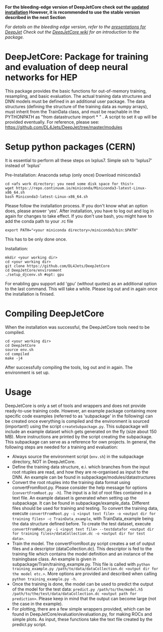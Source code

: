 **For the bleeding-edge version of DeepJetCore check out the [updated installation](https://github.com/SwapneelM/DeepJetCore/blob/python-package/PYPKG.md) However, it is recommended to use the stable version described in the next Section**

*For details on the bleeding edge version, refer to the [presentations for DeepJet](https://drive.google.com/drive/folders/1l8Hu34hMYNc-YdgpCoAuqMzQ-qa5eCSJ?usp=sharing)*
*Check out the [DeepJetCore wiki](https://github.com/DL4Jets/DeepJetCore/wiki) for an introduction to the package.*

DeepJetCore: Package for training and evaluation of deep neural networks for HEP
===============================================================================

This package provides the basic functions for out-of-memory training, resampling, and basic evaluation. 
The actual training data structures and DNN models must be defined in an additional user package. The data structures (defining the structure of the training data as numpy arrays), must inherit from the TrainData class, and must be reachable in the PYTHONPATH as "from datastructure import * " .
A script to set it up will be provided eventually. For reference, please see: 
https://github.com/DL4Jets/DeepJet/tree/master/modules


Setup python packages (CERN)
==========
It is essential to perform all these steps on lxplus7. Simple ssh to 'lxplus7' instead of 'lxplus'

Pre-Installation: Anaconda setup (only once)
Download miniconda3
```
cd <afs work directory: you need some disk space for this!>
wget https://repo.continuum.io/miniconda/Miniconda3-latest-Linux-x86_64.sh
bash Miniconda3-latest-Linux-x86_64.sh
```
Please follow the installation process. If you don't know what an option does, please answer 'yes'.
After installation, you have to log out and log in again for changes to take effect.
If you don't use bash, you might have to add the conda path to your .rc file
```
export PATH="<your miniconda directory>/miniconda3/bin:$PATH"
```
This has to be only done once.


Installation:

```
mkdir <your working dir>
cd <your working dir>
git clone https://github.com/DL4Jets/DeepJetCore
cd DeepJetCore/environment
./setup_djcenv.sh #opt: gpu
```
For enabling gpu support add 'gpu' (without quotes) as an additional option to the last command.
This will take a while. Please log out and in again once the installation is finised.

Compiling DeepJetCore
===========

When the installation was successful, the DeepJetCore tools need to be compiled.
```
cd <your working dir>
cd DeepJetCore
source env.sh
cd compiled
make -j4
```

After successfully compiling the tools, log out and in again.
The environment is set up.


Usage
==========

DeepJetCore is only a set of tools and wrappers and does not provide ready-to-use training code.
However, an example package containing more specific code examples (referred to as 'subpackage' in the following) can be created once everything is compiled and the environment is sourced (important!) using the script ``createSubpackage.py``.
This subpackage will include an example dataset which gets generated on the fly (size about 150 MB).
More instructions are printed by the script creating the subpackage.
This subpackage can serve as a reference for own projects.
In general, the following steps are needed for a training and evaluation:

  * Always source the environment script (```env.sh```) in the subpackage directory, NOT in DeepJetCore.
  * Define the training data structure, e.i. which branches from the input root ntuples are read, and how they are re-organised as input to the DNN. An example can be found in subpackage/modules/datastructures
  * Convert the root ntuples into the training data format using convertFromRoot.py. Please consider the help message for options (```convertFromRoot.py -h```). The input is a list of root files contained in a text file. An example dataset is generated when setting up the subpackage. It can be found in subpackage/example_data. Different files should be used for training and testing. To convert the training data, execute ```convertFromRoot.py -i <input text file> -o <output dir for training files> -c TrainData_example```, with TrainData_example being the data structure defined before. To create the test dataset, execute ```convertFromRoot.py -i <input text file> --testdatafor <output dir for training files>/dataCollection.dc -o <output dir for test data>```.
  * Train the model. The convertFromRoot.py script creates a set of output files and a descriptor (dataCollection.dc). This descriptor is fed to the training file which contains the model definition and an instance of the trainingbase class. An example is given in subpackage/Train/training_example.py. This file is called with ```python training_example.py /path/to/data/dataCollection.dc <output dir for the model etc.>```. More options are provided and described when calling ```python training_example.py -h```.
  * Once the training is done, the model can be used to predict the output of the model for the test data: ```predict.py /path/to/the/model.h5 /path/to/the/test/data/dataCollection.dc <output path for prediction>```. Please keep in mind that the output can become large (not the case in the example). 
  * For plotting, there are a few simple wrappers provided, which can be found in DeepJetCore/evaluation/evaluation.py, for making ROCs and simple plots. As input, these functions take the text file created by the predict.py script.


